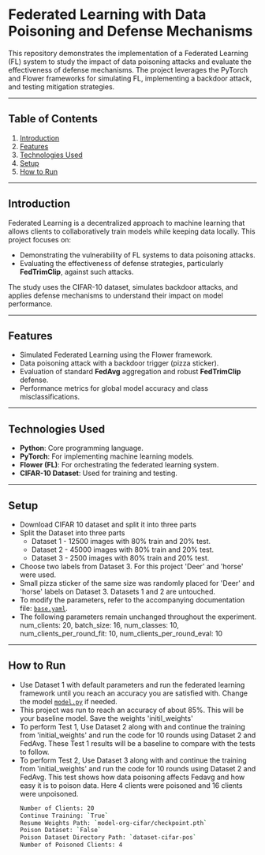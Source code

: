 # **Federated Learning with Data Poisoning and Defense Mechanisms**

This repository demonstrates the implementation of a Federated Learning (FL) system to study the impact of data poisoning attacks and evaluate the effectiveness of defense mechanisms. The project leverages the PyTorch and Flower frameworks for simulating FL, implementing a backdoor attack, and testing mitigation strategies.

---

## **Table of Contents**
1. [Introduction](#introduction)
2. [Features](#features)
3. [Technologies Used](#technologies-used)
4. [Setup](#setup)
5. [How to Run](#how-to-run)

---

## **Introduction**
Federated Learning is a decentralized approach to machine learning that allows clients to collaboratively train models while keeping data locally. This project focuses on:
- Demonstrating the vulnerability of FL systems to data poisoning attacks.
- Evaluating the effectiveness of defense strategies, particularly **FedTrimClip**, against such attacks.

The study uses the CIFAR-10 dataset, simulates backdoor attacks, and applies defense mechanisms to understand their impact on model performance.

---

## **Features**
- Simulated Federated Learning using the Flower framework.
- Data poisoning attack with a backdoor trigger (pizza sticker).
- Evaluation of standard **FedAvg** aggregation and robust **FedTrimClip** defense.
- Performance metrics for global model accuracy and class misclassifications.

---

## **Technologies Used**
- **Python**: Core programming language.
- **PyTorch**: For implementing machine learning models.
- **Flower (FL)**: For orchestrating the federated learning system.
- **CIFAR-10 Dataset**: Used for training and testing.

---

## **Setup**
- Download CIFAR 10 dataset and split it into three parts
- Split the Dataset into three parts
   - Dataset 1 - 12500 images with 80% train and 20% test.
   - Dataset 2 - 45000 images with 80% train and 20% test.
   - Dataset 3 - 2500 images with 80% train and 20% test.
- Choose two labels from Dataset 3. For this project 'Deer' and 'horse' were used.
- Small pizza sticker of the same size was randomly placed for 'Deer' and 'horse' labels on Dataset 3. Datasets 1 and 2 are untouched.
- To modify the parameters, refer to the accompanying documentation file: [`base.yaml`](conf/base.yaml).
- The following parameters remain unchanged throughout the experiment. num_clients: 20, batch_size: 16, num_classes: 10, num_clients_per_round_fit: 10, num_clients_per_round_eval: 10

---

## **How to Run**
- Use Dataset 1 with default parameters and run the federated learning framework until you reach an accuracy you are satisfied with. Change the model [`model.py`](model.py) if needed.
- This project was run to reach an accuracy of about 85%. This will be your baseline model. Save the weights 'initil_weights'
- To perform Test 1, Use Dataset 2 along with and continue the training from 'initial_weights' and run the code for 10 rounds using Dataset 2 and FedAvg. These Test 1 results will be a baseline to compare with the tests to follow.
- To perform Test 2, Use Dataset 3 along with and continue the training from 'initial_weights' and run the code for 10 rounds using Dataset 2 and FedAvg. This test shows how data poisoning affects Fedavg and how easy it is to poison data. Here 4 clients were poisoned and 16 clients were unpoisoned.
   ```bash
   Number of Clients: 20 
   Continue Training: `True`
   Resume Weights Path: `model-org-cifar/checkpoint.pth` 
   Poison Dataset: `False`  
   Poison Dataset Directory Path: `dataset-cifar-pos`  
   Number of Poisoned Clients: 4  
